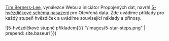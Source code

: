 [Tim Berners-Lee](http://www.w3.org/People/Berners-Lee/card#i), vynálezce Webu a iniciátor Propojených dat, navrhl [5-hvězdičkové schéma nasazení](http://www.w3.org/DesignIssues/LinkedData.html) pro Otevřená data. Zde uvádíme příklady pro každý stupeň hvězdiček a uvádíme související náklady a přínosy.

![5-hvězdičkové stupně příkladem]({{ "/images/5-star-steps.png" | prepend: site.baseurl }})
